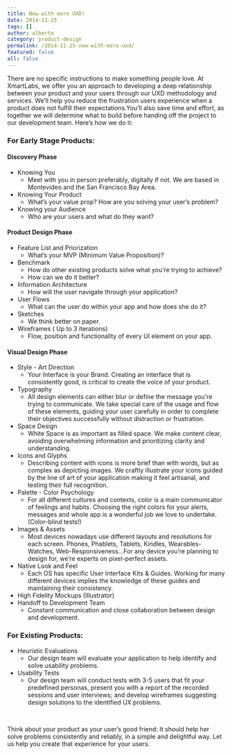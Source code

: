```yaml
---
title: Now with more UXD!
date: 2014-11-25
tags: []
author: alberto
category: product-design
permalink: /2014-11-25-now-with-more-uxd/
featured: false
all: false
---
```


<p>
There are no specific instructions to make something people love. At XmartLabs, we offer you an approach to developing a deep relationship between your product and your users through our UXD methodology and services. We’ll help you reduce the frustration
    users experience when a product does not fulfill their expectations.You’ll also save time and effort, as together we will determine what to build before handing off the project to our development team. Here’s how we do it:
</p>
<h3>For Early Stage Products:</h3>
<h4>Discovery Phase</h4>
<ul>
  <li>
    Knowing You
    <ul>
      <li>
        Meet with you in person preferably, digitally if not. We are based in Montevideo and the San Francisco Bay Area.
      </li>
    </ul>
  </li>
  <li>
    Knowing Your Product
    <ul>
      <li>
        What’s your value prop? How are you solving your user’s problem?
      </li>
    </ul>
  </li>
  <li>
    Knowing your Audience
    <ul>
      <li>
        Who are your users and what do they want?
      </li>
    </ul>
  </li>
</ul>

<h4>Product Design Phase</h4>
<ul>
  <li>
    Feature List and Priorization
    <ul>
      <li>
        What’s your MVP (Minimum Value Proposition)?
      </li>
    </ul>
  </li>
  <li>
    Benchmark
    <ul>
      <li>
        How do other existing products solve what you’re trying to achieve?
      </li>
      <li>
        How can we do it better?
      </li>
    </ul>
  </li>
  <li>
    Information Architecture
    <ul>
      <li>
        How will the user navigate through your application?
      </li>
    </ul>
  </li>


  <li>
    User Flows
    <ul>
      <li>
        What can the user do within your app and how does she do it?
      </li>
    </ul>
  </li>
  <li>
    Sketches
    <ul>
      <li>
        We think better on paper.
      </li>
    </ul>
  </li>
  <li>
    Wireframes ( Up to 3 iterations)
    <ul>
      <li>
        Flow, position and functionality of every UI element on your app.
      </li>
    </ul>
  </li>
</ul>


<h4>Visual Design Phase</h4>
<ul>
  <li>
    Style - Art Direction
    <ul>
      <li>
        Your Interface is your Brand. Creating an interface that is consistently good, is critical to create the voice of your product.
      </li>
    </ul>
  </li>
  <li>
    Typography
    <ul>
      <li>
        All design elements can either blur or define the message you're trying to communicate. We take special care of the usage and flow of these elements, guiding your user carefully in order to complete their objectives successfully without distraction or frustration.
      </li>
    </ul>
  </li>
  <li>
    Space Design
    <ul>
      <li>
        White Space is as important as filled space. We make content clear, avoiding overwhelming information and prioritizing clarity and understanding.
      </li>
    </ul>
  </li>
  <li>
    Icons and Glyphs
    <ul>
      <li>
        Describing content with icons is more brief than with words, but as complex as depicting images. We craftly illustrate your icons guided by the line of art of your application making it feel artisanal, and testing their full recognition.
      </li>
    </ul>
  </li>
  <li>
    Palette - Color Psychology
    <ul>
      <li>
        For all different cultures and contexts, color is a main communicator of feelings and habits. Choosing the right colors for your alerts, messages and whole app is a wonderful job we love to undertake. (Color-blind tests!)
      </li>
    </ul>
  </li>
  <li>
    Images & Assets
    <ul>
      <li>
        Most devices nowadays use different layouts and resolutions for each screen. Phones, Phablets, Tablets, Kindles, Wearables-Watches, Web-Responsiveness...For any device you’re planning to design for, we’re experts on pixel-perfect assets.
      </li>
    </ul>
  </li>


  <li>
    Native Look and Feel
    <ul>
      <li>
        Each OS has specific User Interface Kits & Guides. Working for many different devices implies the knowledge of these guides and maintaining their  consistency.
      </li>
    </ul>
  </li>
  <li>
    High Fidelity Mockups (Illustrator)
  </li>
  <li>
    Handoff to Development Team
    <ul>
      <li>
        Constant communication and close collaboration between design and development.
      </li>
    </ul>
  </li>
</ul>


<h3>For Existing Products:</h3>
<ul>
  <li>
    Heuristic Evaluations
    <ul>
      <li>
        Our design team will evaluate your application to help identify and solve usability problems.
      </li>
    </ul>
  </li>
  <li>
    Usability Tests
    <ul>
      <li>
        Our design team will conduct tests with 3-5 users that fit your predefined personas, present you with a report of the recorded sessions and user interviews; and develop wireframes suggesting design solutions to the identified UX problems.
      </li>
    </ul>
  </li>
</ul>

<br/>
<p>
Think about your product as your user’s good friend: It should help her solve problems consistently and reliably, in a simple and delightful way. Let us help you create that experience for your users.
</p>
